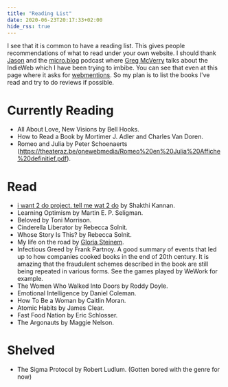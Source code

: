 ```yaml
---
title: "Reading List"
date: 2020-06-23T20:17:33+02:00
hide_rss: true
---
```


I see that it is common to have a reading list.
This gives people recommendations of what to read under your own website.
I should thank [Jason](https://mjbraganza.com/books-ive-read/) and the [micro.blog](https://monday.micro.blog/2019/06/24/episode-greg-mcverry.html) podcast where [Greg McVerry](https://micro.blog/jgmac1106) talks about the IndieWeb which I have been trying to imbibe.
You can see that even at this page where it asks for [webmentions](https://indieweb.org/Webmention).
So my plan is to list the books I've read and try to do reviews if possible.

# Currently Reading

* All About Love, New Visions by Bell Hooks.
* How to Read a Book by Mortimer J. Adler and Charles Van Doren.
* Romeo and Julia by Peter Schoenaerts (https://theateraz.be/onewebmedia/Romeo%20en%20Julia%20Affiche%20definitief.pdf).

# Read

* [i want 2 do project. tell me wat 2 do](http://www.shakthimaan.com/what-to-do.html) by Shakthi Kannan.
* Learning Optimism by Martin E. P. Seligman.
* Beloved by Toni Morrison.
* Cinderella Liberator by Rebecca Solnit.
* Whose Story Is This? by Rebecca Solnit.
* My life on the road by [Gloria Steinem](https://www.gloriasteinem.com/about).
* Infectious Greed by Frank Partnoy.
A good summary of events that led up to how companies cooked books in the end of 20th century.
It is amazing that the fraudulent schemes described in the book are still being repeated in various forms.
See the games played by WeWork for example.
* The Women Who Walked Into Doors by Roddy Doyle.
* Emotional Intelligence by Daniel Coleman.
* How To Be a Woman by Caitlin Moran.
* Atomic Habits by James Clear.
* Fast Food Nation by Eric Schlosser.
* The Argonauts by Maggie Nelson.

# Shelved

* The Sigma Protocol by Robert Ludlum. (Gotten bored with the genre for now)
